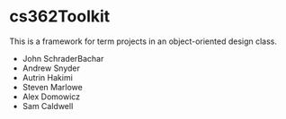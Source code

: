# cs362Toolkit
This is a framework for term projects in an object-oriented design class.

- John SchraderBachar
- Andrew Snyder
- Autrin Hakimi
- Steven Marlowe
- Alex Domowicz
- Sam Caldwell

